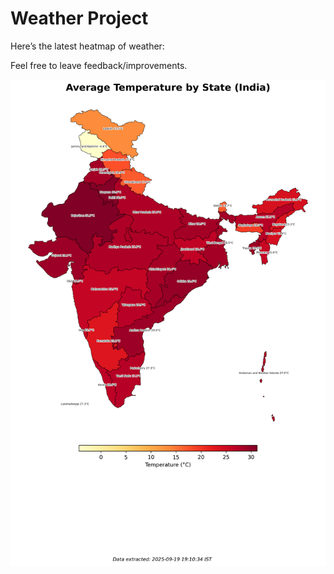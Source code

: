 # Weather Project

Here’s the latest heatmap of weather:

Feel free to leave feedback/improvements.

![India Heatmap](docs/assets/india_heatmap.png?v=CD5D54)
